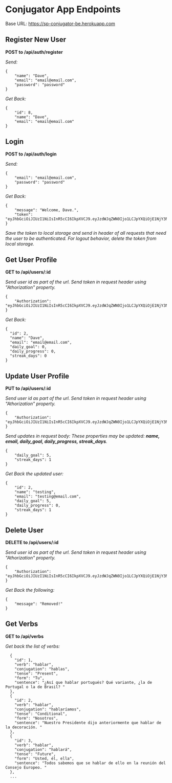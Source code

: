 # Conjugator App Endpoints

Base URL: https://sp-conjugator-be.herokuapp.com

## Register New User

**POST to /api/auth/register**

_Send:_

```
{
	"name": "Dave",
	"email": "email@email.com",
	"password": "password"
}
```

_Get Back:_

```
{
	"id": 8,
	"name": "Dave",
	"email": "email@email.com"
}
```

## Login

**POST to /api/auth/login**

_Send:_

```
{
	"email": "email@email.com",
	"password": "password"
}
```

_Get Back:_

```
{
	"message": "Welcome, Dave.",
	"token": "eyJhbGciOiJIUzI1NiIsInR5cCI6IkpXVCJ9.eyJzdWJqZWN0Ijo1LCJpYXQiOjE1NjY3Nzk1OTcsImV4cCI6MTU2Njg2NTk5N30.yFjcXl4OS3ielV0ROHZ2FhjS5s38JKqf2R2mwb5wA2o"
}
```

_Save the token to local storage and send in header of all requests that need the user to be authenticated._
_For logout behavior, delete the token from local storage._

## Get User Profile

**GET to /api/users/:id**

_Send user id as part of the url._
_Send token in request header using "Athorization" property._

```
{
	"Authorization": "eyJhbGciOiJIUzI1NiIsInR5cCI6IkpXVCJ9.eyJzdWJqZWN0Ijo1LCJpYXQiOjE1NjY3Nzk1OTcsImV4cCI6MTU2Njg2NTk5N30.yFjcXl4OS3ielV0ROHZ2FhjS5s38JKqf2R2mwb5wA2o"
}
```

_Get Back:_

```
{
  "id": 2,
  "name": "Dave",
  "email": "email@email.com",
  "daily_goal": 0,
  "daily_progress": 0,
  "streak_days": 0
}
```

## Update User Profile

**PUT to /api/users/:id**

_Send user id as part of the url._
_Send token in request header using "Athorization" property._

```
{
	"Authorization": "eyJhbGciOiJIUzI1NiIsInR5cCI6IkpXVCJ9.eyJzdWJqZWN0Ijo1LCJpYXQiOjE1NjY3Nzk1OTcsImV4cCI6MTU2Njg2NTk5N30.yFjcXl4OS3ielV0ROHZ2FhjS5s38JKqf2R2mwb5wA2o"
}
```

_Send updates in request body:_
_These properties may be updated: **name, email, daily_goal, daily_progress, streak_days**._

```
{
	"daily_goal": 5,
	"streak_days": 1
}
```

_Get Back the updated user:_

```
{
	"id": 2,
	"name": "testing",
	"email": "testing@email.com",
	"daily_goal": 5,
	"daily_progress": 0,
	"streak_days": 1
}
```

## Delete User

**DELETE to /api/users/:id**

_Send user id as part of the url._
_Send token in request header using "Athorization" property._

```
{
	"Authorization": "eyJhbGciOiJIUzI1NiIsInR5cCI6IkpXVCJ9.eyJzdWJqZWN0Ijo1LCJpYXQiOjE1NjY3Nzk1OTcsImV4cCI6MTU2Njg2NTk5N30.yFjcXl4OS3ielV0ROHZ2FhjS5s38JKqf2R2mwb5wA2o"
}
```

_Get Back the following:_

```
{
	"message": "Removed!"
}
```

## Get Verbs

**GET to /api/verbs**

_Get back the list of verbs:_

```
  {
    "id": 1,
    "verb": "hablar",
    "conjugation": "hablas",
    "tense": "Present",
    "form": "Tu",
    "sentence": "¿Así que hablar portugués? Qué variante, ¿la de Portugal o la de Brasil? "
  },
  {
    "id": 2,
    "verb": "hablar",
    "conjugation": "hablaríamos",
    "tense": "Conditional",
    "form": "Nosotros",
    "sentence": "Nuestro Presidente dijo anteriormente que hablar de la decoración. "
  },
  {
    "id": 3,
    "verb": "hablar",
    "conjugation": "hablará",
    "tense": "Future",
    "form": "Usted, él, ella",
    "sentence": "Todos sabemos que se hablar de ello en la reunión del Consejo Europeo. "
  },
  ...
```
